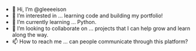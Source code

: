 - 👋 Hi, I’m @gleeeeison
- 👀 I’m interested in ... learning code and building my portfolio!
- 🌱 I’m currently learning ... Python.
- 💞️ I’m looking to collaborate on ... projects that I can help grow and learn along the way.
- 📫 How to reach me ... can people communicate through this platform?

<!---
gleeeeison/gleeeeison is a ✨ special ✨ repository because its `README.md` (this file) appears on your GitHub profile.
You can click the Preview link to take a look at your changes.
--->
